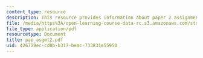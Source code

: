 ```yaml
---
content_type: resource
description: This resource provides information about paper 2 assignments.
file: /media/https%3A/open-learning-course-data-rc.s3.amazonaws.com/sts-005-disease-and-society-in-america-fall-2005/426729eccd8bb317beac733831e55950_pap_asgmt2.pdf
file_type: application/pdf
resourcetype: Document
title: pap_asgmt2.pdf
uid: 426729ec-cd8b-b317-beac-733831e55950
---
```

